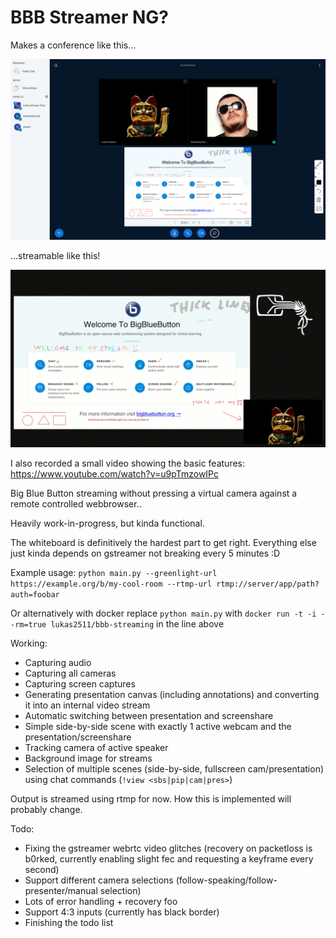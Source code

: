 # BBB Streamer NG?

Makes a conference like this...

![](pics/before.jpg)

...streamable like this!

![](pics/after.jpg)

I also recorded a small video showing the basic features: https://www.youtube.com/watch?v=u9pTmzowIPc

Big Blue Button streaming without pressing a virtual camera against a remote controlled webbrowser..

Heavily work-in-progress, but kinda functional.

The whiteboard is definitively the hardest part to get right. Everything else just kinda depends on
gstreamer not breaking every 5 minutes :D

Example usage: `python main.py --greenlight-url https://example.org/b/my-cool-room --rtmp-url rtmp://server/app/path?auth=foobar`

Or alternatively with docker replace `python main.py` with `docker run -t -i --rm=true lukas2511/bbb-streaming` in the line above

Working:

- Capturing audio
- Capturing all cameras
- Capturing screen captures
- Generating presentation canvas (including annotations) and converting it into an internal video stream
- Automatic switching between presentation and screenshare
- Simple side-by-side scene with exactly 1 active webcam and the presentation/screenshare
- Tracking camera of active speaker
- Background image for streams
- Selection of multiple scenes (side-by-side, fullscreen cam/presentation) using chat commands (`!view <sbs|pip|cam|pres>`)

Output is streamed using rtmp for now. How this is implemented will probably change.

Todo:

- Fixing the gstreamer webrtc video glitches (recovery on packetloss is b0rked, currently enabling slight fec and requesting a keyframe every second)
- Support different camera selections (follow-speaking/follow-presenter/manual selection)
- Lots of error handling + recovery foo
- Support 4:3 inputs (currently has black border)
- Finishing the todo list
